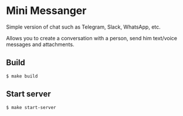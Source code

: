 # Mini Messanger

Simple version of chat such as Telegram, Slack, WhatsApp, etc.

Allows you to create a conversation with a person, send him text/voice messages and attachments.

## Build

```
$ make build
```

## Start server

```
$ make start-server
```
